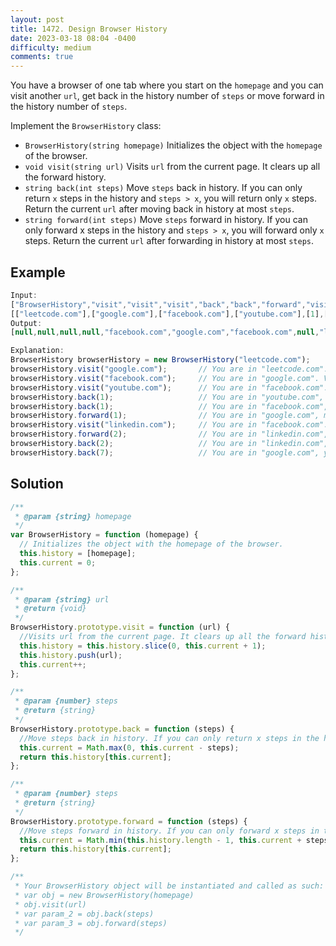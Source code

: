 ```yaml
---
layout: post
title: 1472. Design Browser History
date: 2023-03-18 08:04 -0400
difficulty: medium
comments: true
---
```


You have a browser of one tab where you start on the `homepage` and you can visit another `url`, get back in the history number of `steps` or move forward in the history number of `steps`.

Implement the `BrowserHistory` class:

- `BrowserHistory(string homepage)` Initializes the object with the `homepage` of the browser.
- `void visit(string url)` Visits `url` from the current page. It clears up all the forward history.
- `string back(int steps)` Move `steps` back in history. If you can only return `x` steps in the history and `steps > x`, you will return only `x` steps. Return the current `url` after moving back in history at most `steps`.
- `string forward(int steps)` Move `steps` forward in history. If you can only forward x steps in the history and `steps > x`, you will forward only `x` steps. Return the current `url` after forwarding in history at most `steps`.

## Example

```javascript
Input:
["BrowserHistory","visit","visit","visit","back","back","forward","visit","forward","back","back"]
[["leetcode.com"],["google.com"],["facebook.com"],["youtube.com"],[1],[1],[1],["linkedin.com"],[2],[2],[7]]
Output:
[null,null,null,null,"facebook.com","google.com","facebook.com",null,"linkedin.com","google.com","leetcode.com"]

Explanation:
BrowserHistory browserHistory = new BrowserHistory("leetcode.com");
browserHistory.visit("google.com");       // You are in "leetcode.com". Visit "google.com"
browserHistory.visit("facebook.com");     // You are in "google.com". Visit "facebook.com"
browserHistory.visit("youtube.com");      // You are in "facebook.com". Visit "youtube.com"
browserHistory.back(1);                   // You are in "youtube.com", move back to "facebook.com" return "facebook.com"
browserHistory.back(1);                   // You are in "facebook.com", move back to "google.com" return "google.com"
browserHistory.forward(1);                // You are in "google.com", move forward to "facebook.com" return "facebook.com"
browserHistory.visit("linkedin.com");     // You are in "facebook.com". Visit "linkedin.com"
browserHistory.forward(2);                // You are in "linkedin.com", you cannot move forward any steps.
browserHistory.back(2);                   // You are in "linkedin.com", move back two steps to "facebook.com" then to "google.com". return "google.com"
browserHistory.back(7);                   // You are in "google.com", you can move back only one step to "leetcode.com". return "leetcode.com"
```

## Solution

```javascript
/**
 * @param {string} homepage
 */
var BrowserHistory = function (homepage) {
  // Initializes the object with the homepage of the browser.
  this.history = [homepage];
  this.current = 0;
};

/**
 * @param {string} url
 * @return {void}
 */
BrowserHistory.prototype.visit = function (url) {
  //Visits url from the current page. It clears up all the forward history.
  this.history = this.history.slice(0, this.current + 1);
  this.history.push(url);
  this.current++;
};

/**
 * @param {number} steps
 * @return {string}
 */
BrowserHistory.prototype.back = function (steps) {
  //Move steps back in history. If you can only return x steps in the history and steps > x, you will return only x steps. Return the current url after moving back in history at most steps.
  this.current = Math.max(0, this.current - steps);
  return this.history[this.current];
};

/**
 * @param {number} steps
 * @return {string}
 */
BrowserHistory.prototype.forward = function (steps) {
  //Move steps forward in history. If you can only forward x steps in the history and steps > x, you will forward only x steps. Return the current url after forwarding in history at most steps.
  this.current = Math.min(this.history.length - 1, this.current + steps);
  return this.history[this.current];
};

/**
 * Your BrowserHistory object will be instantiated and called as such:
 * var obj = new BrowserHistory(homepage)
 * obj.visit(url)
 * var param_2 = obj.back(steps)
 * var param_3 = obj.forward(steps)
 */
```
